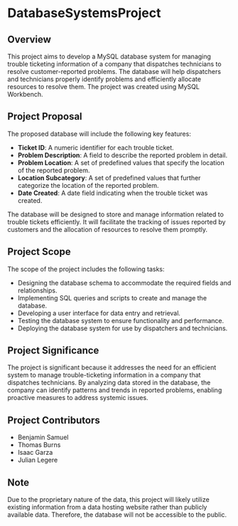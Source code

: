 # DatabaseSystemsProject

## Overview

This project aims to develop a MySQL database system for managing trouble ticketing information of a company that dispatches technicians to resolve customer-reported problems. The database will help dispatchers and technicians properly identify problems and efficiently allocate resources to resolve them. The project was created using MySQL Workbench.

## Project Proposal

The proposed database will include the following key features:

- **Ticket ID**: A numeric identifier for each trouble ticket.
- **Problem Description**: A field to describe the reported problem in detail.
- **Problem Location**: A set of predefined values that specify the location of the reported problem.
- **Location Subcategory**: A set of predefined values that further categorize the location of the reported problem.
- **Date Created**: A date field indicating when the trouble ticket was created.

The database will be designed to store and manage information related to trouble tickets efficiently. It will facilitate the tracking of issues reported by customers and the allocation of resources to resolve them promptly.

## Project Scope

The scope of the project includes the following tasks:

- Designing the database schema to accommodate the required fields and relationships.
- Implementing SQL queries and scripts to create and manage the database.
- Developing a user interface for data entry and retrieval.
- Testing the database system to ensure functionality and performance.
- Deploying the database system for use by dispatchers and technicians.

## Project Significance

The project is significant because it addresses the need for an efficient system to manage trouble-ticketing information in a company that dispatches technicians. By analyzing data stored in the database, the company can identify patterns and trends in reported problems, enabling proactive measures to address systemic issues.

## Project Contributors

- Benjamin Samuel
- Thomas Burns
- Isaac Garza
- Julian Legere

## Note

Due to the proprietary nature of the data, this project will likely utilize existing information from a data hosting website rather than publicly available data. Therefore, the database will not be accessible to the public.
